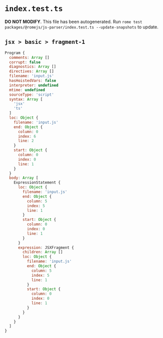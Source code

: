 # `index.test.ts`

**DO NOT MODIFY**. This file has been autogenerated. Run `rome test packages/@romejs/js-parser/index.test.ts --update-snapshots` to update.

## `jsx > basic > fragment-1`

```javascript
Program {
  comments: Array []
  corrupt: false
  diagnostics: Array []
  directives: Array []
  filename: 'input.js'
  hasHoistedVars: false
  interpreter: undefined
  mtime: undefined
  sourceType: 'script'
  syntax: Array [
    'jsx'
    'ts'
  ]
  loc: Object {
    filename: 'input.js'
    end: Object {
      column: 0
      index: 6
      line: 2
    }
    start: Object {
      column: 0
      index: 0
      line: 1
    }
  }
  body: Array [
    ExpressionStatement {
      loc: Object {
        filename: 'input.js'
        end: Object {
          column: 5
          index: 5
          line: 1
        }
        start: Object {
          column: 0
          index: 0
          line: 1
        }
      }
      expression: JSXFragment {
        children: Array []
        loc: Object {
          filename: 'input.js'
          end: Object {
            column: 5
            index: 5
            line: 1
          }
          start: Object {
            column: 0
            index: 0
            line: 1
          }
        }
      }
    }
  ]
}
```
